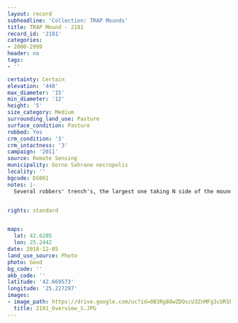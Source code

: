 ```yaml
---
layout: record
subheadline: 'Collection: TRAP Mounds'
title: TRAP Mound - 2181
record_id: '2181'
categories:
- 2000-2999
header: no
tags:
- ''

certainty: Certain
elevation: '440'
max_diameter: '15'
min_diameter: '12'
height: '5'
size_category: Medium
surrounding_land_use: Pasture
surface_condition: Pasture
robbed: Yes
crm_condition: '3'
crm_intactness: '3'
campaign: '2011'
source: Remote Sensing
municipality: Gorno Sahrane necropolis
locality: ''
bgcode: DS001
notes: |-
  Several robbers' trench's, the largest one taking N side of the mound.


rights: standard


maps:
  lat: 42.6285
  lon: 25.2442
date: 2018-12-05
land_use_source: Photo
photo: Good
bg_code: ''
akb_code: ''
latitude: '42.669573'
longitude: '25.227297'
images:
- image_path: https://drive.google.com/uc?id=0B3Rg88wZDQscU3ZnMFg3cURSbE0
  title: 2181_Overview_S.JPG
---
```

